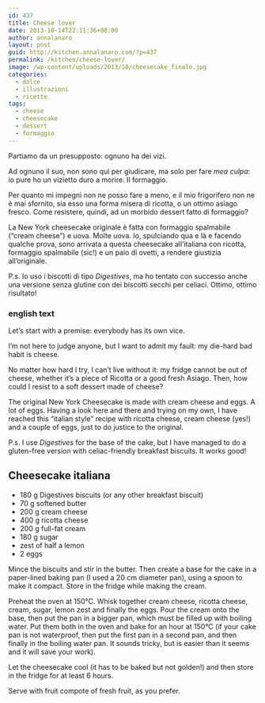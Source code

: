 ```yaml
---
id: 437
title: Cheese lover
date: 2013-10-14T22:11:36+00:00
author: annalanaro
layout: post
guid: http://kitchen.annalanaro.com/?p=437
permalink: /kitchen/cheese-lover/
image: /wp-content/uploads/2013/10/cheesecake_finale.jpg
categories:
  - dolce
  - illustrazioni
  - ricette
tags:
  - cheese
  - cheesecake
  - dessert
  - formaggio
---
```

Partiamo da un presupposto: ognuno ha dei vizi.

Ad ognuno il suo, non sono qui per giudicare, ma solo per fare _mea culpa_: io pure ho un vizietto duro a morire. Il formaggio.
  
Per quanto mi impegni non ne posso fare a meno, e il mio frigorifero non ne è mai sfornito, sia esso una forma misera di ricotta, o un ottimo asiago fresco. Come resistere, quindi, ad un morbido dessert fatto di formaggio?
  
La New York cheesecake originale è fatta con formaggio spalmabile (&#8220;cream cheese&#8221;) e uova. Molte uova. Io, spulciando qua e là e facendo qualche prova, sono arrivata a questa cheesecake all&#8217;italiana con ricotta, formaggio spalmabile (sic!) e un paio di ovetti, a rendere giustizia all&#8217;originale.

P.s. Io uso i biscotti di tipo _Digestives_, ma ho tentato con successo anche una versione senza glutine con dei biscotti secchi per celiaci. Ottimo, ottimo risultato!

### english text

Let&#8217;s start with a premise: everybody has its own vice.

I&#8217;m not here to judge anyone, but I want to admit my fault: my die-hard bad habit is cheese.
  
No matter how hard I try, I can&#8217;t live without it: my fridge cannot be out of cheese, whether it&#8217;s a piece of Ricotta or a good fresh Asiago. Then, how could I resist to a soft dessert made of cheese?
  
The original New York Cheesecake is made with cream cheese and eggs. A lot of eggs. Having a look here and there and trying on my own, I have reached this &#8220;italian style&#8221; recipe with ricotta cheese, cream cheese (yes!) and a couple of eggs, just to do justice to the original.

P.s. I use _Digestives_ for the base of the cake, but I have managed to do a gluten-free version with celiac-friendly breakfast biscuits. It works good!

## Cheesecake italiana
* 180 g Digestives biscuits (or any other breakfast biscuit)
* 70 g softened butter
* 200 g cream cheese
* 400 g ricotta cheese
* 200 g full-fat cream
* 180 g sugar
* zest of half a lemon
* 2 eggs

Mince the biscuits and stir in the butter. Then create a base for the cake in a paper-lined baking pan (I used a 20 cm diameter pan), using a spoon to make it compact. Store in the fridge while making the cream.
  
Preheat the oven at 150°C. Whisk together cream cheese, ricotta cheese, cream, sugar, lemon zest and finally the eggs. Pour the cream onto the base, then put the pan in a bigger pan, which must be filled up with boiling water. Put them both in the oven and bake for an hour at 150°C (if your cake pan is not waterproof, then put the first pan in a second pan, and then finally in the boiling water pan. It sounds tricky, but is easier than it seems and it will save your work).
  
Let the cheesecake cool (it has to be baked but not golden!) and then store in the fridge for at least 6 hours.
  
Serve with fruit compote of fresh fruit, as you prefer.